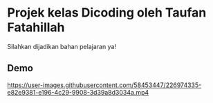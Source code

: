 # Projek kelas Dicoding oleh Taufan Fatahillah

Silahkan dijadikan bahan pelajaran ya!

## Demo


https://user-images.githubusercontent.com/58453447/226974335-e82e9381-e196-4c29-9908-3d39a8d3034a.mp4

